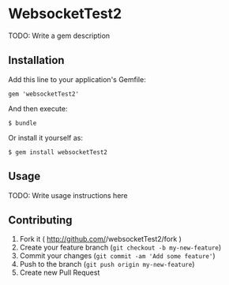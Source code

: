 # WebsocketTest2

TODO: Write a gem description

## Installation

Add this line to your application's Gemfile:

    gem 'websocketTest2'

And then execute:

    $ bundle

Or install it yourself as:

    $ gem install websocketTest2

## Usage

TODO: Write usage instructions here

## Contributing

1. Fork it ( http://github.com/<my-github-username>/websocketTest2/fork )
2. Create your feature branch (`git checkout -b my-new-feature`)
3. Commit your changes (`git commit -am 'Add some feature'`)
4. Push to the branch (`git push origin my-new-feature`)
5. Create new Pull Request
